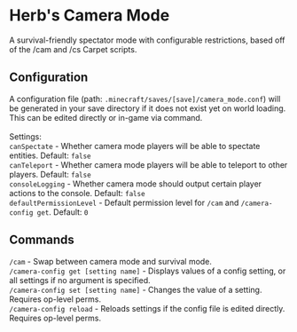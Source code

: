 # Herb's Camera Mode

A survival-friendly spectator mode with configurable restrictions, based off of the /cam and /cs Carpet scripts.

## Configuration
A configuration file (path: `.minecraft/saves/[save]/camera_mode.conf`) will be generated in your save directory if it does not exist yet on world loading. This can be edited directly or in-game via command.\
\
Settings:\
`canSpectate` - Whether camera mode players will be able to spectate entities. Default: `false`\
`canTeleport` - Whether camera mode players will be able to teleport to other players. Default: `false`\
`consoleLogging` - Whether camera mode should output certain player actions to the console. Default: `false`\
`defaultPermissionLevel` - Default permission level for `/cam` and `/camera-config get`. Default: `0`


## Commands
`/cam` - Swap between camera mode and survival mode. \
`/camera-config get [setting name]` - Displays values of a config setting, or all settings if no argument is specified. \
`/camera-config set [setting name]` - Changes the value of a setting. Requires op-level perms. \
`/camera-config reload` - Reloads settings if the config file is edited directly. Requires op-level perms.